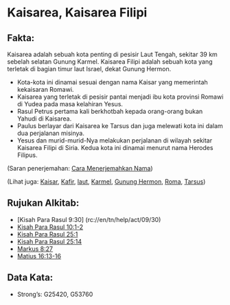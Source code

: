 # Kaisarea, Kaisarea Filipi 

## Fakta: 

Kaisarea adalah sebuah kota penting di pesisir Laut Tengah, sekitar 39 km sebelah selatan Gunung Karmel. Kaisarea Filipi adalah sebuah kota yang terletak di bagian timur laut Israel, dekat Gunung Hermon. 

* Kota-kota ini dinamai sesuai dengan nama Kaisar yang memerintah kekaisaran Romawi.
* Kaisarea yang terletak di pesisir pantai menjadi ibu kota provinsi Romawi di Yudea pada masa kelahiran Yesus.
* Rasul Petrus pertama kali berkhotbah kepada orang-orang bukan Yahudi di Kaisarea.
* Paulus berlayar dari Kaisarea ke Tarsus dan juga melewati kota ini dalam dua perjalanan misinya.
* Yesus dan murid-murid-Nya melakukan perjalanan di wilayah sekitar Kaisarea Filipi di Siria. Kedua kota ini dinamai menurut nama Herodes Filipus.

(Saran penerjemahan: [Cara Menerjemahkan Nama](rc://en/ta/man/translate/translate-names)) 

(Lihat juga: [Kaisar](../names/caesar.md), [Kafir](../kt/gentile.md), [laut](../names/mediterranean.md), [Karmel](../names/carmel.md), [Gunung Hermon](../names/mounthermon.md), [Roma](../names/rome.md), [Tarsus](../names/tarsus.md)) 

## Rujukan Alkitab:

* [Kisah Para Rasul 9:30] (rc://en/tn/help/act/09/30)
* [Kisah Para Rasul 10:1-2](rc://en/tn/help/act/10/01)
* [Kisah Para Rasul 25:1](rc://en/tn/help/act/25/01)
* [Kisah Para Rasul 25:14](rc://en/tn/help/act/25/14)
* [Markus 8:27](rc://en/tn/help/mrk/08/27)
* [Matius 16:13-16](rc://en/tn/help/mat/16/13) 

## Data Kata:

* Strong’s: G25420, G53760
